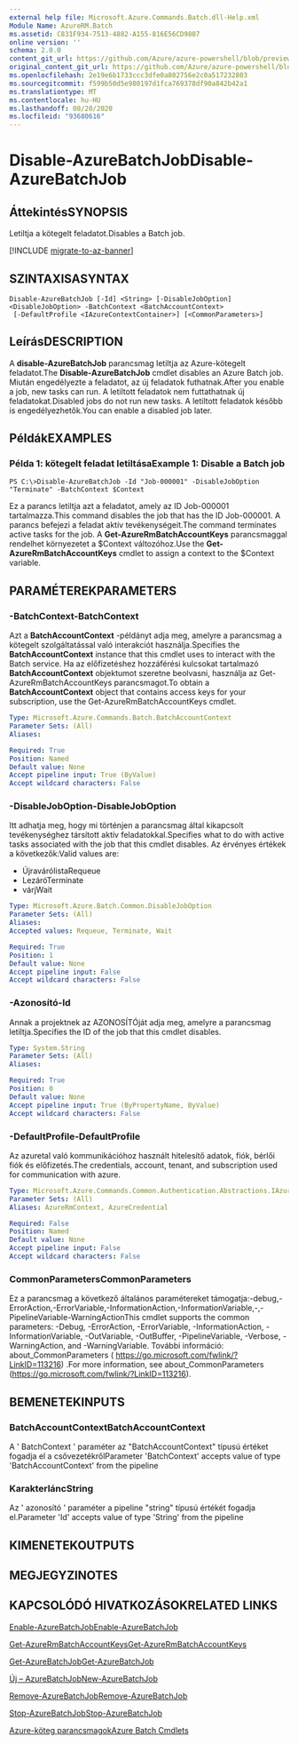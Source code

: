 ```yaml
---
external help file: Microsoft.Azure.Commands.Batch.dll-Help.xml
Module Name: AzureRM.Batch
ms.assetid: C831F934-7513-4882-A155-816E56CD9807
online version: ''
schema: 2.0.0
content_git_url: https://github.com/Azure/azure-powershell/blob/preview/src/ResourceManager/AzureBatch/Commands.Batch/help/Disable-AzureBatchJob.md
original_content_git_url: https://github.com/Azure/azure-powershell/blob/preview/src/ResourceManager/AzureBatch/Commands.Batch/help/Disable-AzureBatchJob.md
ms.openlocfilehash: 2e19e6b1733ccc3dfe0a802756e2c0a517232803
ms.sourcegitcommit: f599b50d5e980197d1fca769378df90a842b42a1
ms.translationtype: MT
ms.contentlocale: hu-HU
ms.lasthandoff: 08/20/2020
ms.locfileid: "93680616"
---
```

# <span data-ttu-id="1ef19-101">Disable-AzureBatchJob</span><span class="sxs-lookup"><span data-stu-id="1ef19-101">Disable-AzureBatchJob</span></span>

## <span data-ttu-id="1ef19-102">Áttekintés</span><span class="sxs-lookup"><span data-stu-id="1ef19-102">SYNOPSIS</span></span>
<span data-ttu-id="1ef19-103">Letiltja a kötegelt feladatot.</span><span class="sxs-lookup"><span data-stu-id="1ef19-103">Disables a Batch job.</span></span>

[!INCLUDE [migrate-to-az-banner](../../includes/migrate-to-az-banner.md)]

## <span data-ttu-id="1ef19-104">SZINTAXISA</span><span class="sxs-lookup"><span data-stu-id="1ef19-104">SYNTAX</span></span>

```
Disable-AzureBatchJob [-Id] <String> [-DisableJobOption] <DisableJobOption> -BatchContext <BatchAccountContext>
 [-DefaultProfile <IAzureContextContainer>] [<CommonParameters>]
```

## <span data-ttu-id="1ef19-105">Leírás</span><span class="sxs-lookup"><span data-stu-id="1ef19-105">DESCRIPTION</span></span>
<span data-ttu-id="1ef19-106">A **disable-AzureBatchJob** parancsmag letiltja az Azure-kötegelt feladatot.</span><span class="sxs-lookup"><span data-stu-id="1ef19-106">The **Disable-AzureBatchJob** cmdlet disables an Azure Batch job.</span></span>
<span data-ttu-id="1ef19-107">Miután engedélyezte a feladatot, az új feladatok futhatnak.</span><span class="sxs-lookup"><span data-stu-id="1ef19-107">After you enable a job, new tasks can run.</span></span>
<span data-ttu-id="1ef19-108">A letiltott feladatok nem futtathatnak új feladatokat.</span><span class="sxs-lookup"><span data-stu-id="1ef19-108">Disabled jobs do not run new tasks.</span></span>
<span data-ttu-id="1ef19-109">A letiltott feladatok később is engedélyezhetők.</span><span class="sxs-lookup"><span data-stu-id="1ef19-109">You can enable a disabled job later.</span></span>

## <span data-ttu-id="1ef19-110">Példák</span><span class="sxs-lookup"><span data-stu-id="1ef19-110">EXAMPLES</span></span>

### <span data-ttu-id="1ef19-111">Példa 1: kötegelt feladat letiltása</span><span class="sxs-lookup"><span data-stu-id="1ef19-111">Example 1: Disable a Batch job</span></span>
```
PS C:\>Disable-AzureBatchJob -Id "Job-000001" -DisableJobOption "Terminate" -BatchContext $Context
```

<span data-ttu-id="1ef19-112">Ez a parancs letiltja azt a feladatot, amely az ID Job-000001 tartalmazza.</span><span class="sxs-lookup"><span data-stu-id="1ef19-112">This command disables the job that has the ID Job-000001.</span></span>
<span data-ttu-id="1ef19-113">A parancs befejezi a feladat aktív tevékenységeit.</span><span class="sxs-lookup"><span data-stu-id="1ef19-113">The command terminates active tasks for the job.</span></span>
<span data-ttu-id="1ef19-114">A **Get-AzureRmBatchAccountKeys** parancsmaggal rendelhet környezetet a $Context változóhoz.</span><span class="sxs-lookup"><span data-stu-id="1ef19-114">Use the **Get-AzureRmBatchAccountKeys** cmdlet to assign a context to the $Context variable.</span></span>

## <span data-ttu-id="1ef19-115">PARAMÉTEREK</span><span class="sxs-lookup"><span data-stu-id="1ef19-115">PARAMETERS</span></span>

### <span data-ttu-id="1ef19-116">-BatchContext</span><span class="sxs-lookup"><span data-stu-id="1ef19-116">-BatchContext</span></span>
<span data-ttu-id="1ef19-117">Azt a **BatchAccountContext** -példányt adja meg, amelyre a parancsmag a kötegelt szolgáltatással való interakciót használja.</span><span class="sxs-lookup"><span data-stu-id="1ef19-117">Specifies the **BatchAccountContext** instance that this cmdlet uses to interact with the Batch service.</span></span>
<span data-ttu-id="1ef19-118">Ha az előfizetéshez hozzáférési kulcsokat tartalmazó **BatchAccountContext** objektumot szeretne beolvasni, használja az Get-AzureRmBatchAccountKeys parancsmagot.</span><span class="sxs-lookup"><span data-stu-id="1ef19-118">To obtain a **BatchAccountContext** object that contains access keys for your subscription, use the Get-AzureRmBatchAccountKeys cmdlet.</span></span>

```yaml
Type: Microsoft.Azure.Commands.Batch.BatchAccountContext
Parameter Sets: (All)
Aliases: 

Required: True
Position: Named
Default value: None
Accept pipeline input: True (ByValue)
Accept wildcard characters: False
```

### <span data-ttu-id="1ef19-119">-DisableJobOption</span><span class="sxs-lookup"><span data-stu-id="1ef19-119">-DisableJobOption</span></span>
<span data-ttu-id="1ef19-120">Itt adhatja meg, hogy mi történjen a parancsmag által kikapcsolt tevékenységhez társított aktív feladatokkal.</span><span class="sxs-lookup"><span data-stu-id="1ef19-120">Specifies what to do with active tasks associated with the job that this cmdlet disables.</span></span>
<span data-ttu-id="1ef19-121">Az érvényes értékek a következők:</span><span class="sxs-lookup"><span data-stu-id="1ef19-121">Valid values are:</span></span> 

- <span data-ttu-id="1ef19-122">Újravárólista</span><span class="sxs-lookup"><span data-stu-id="1ef19-122">Requeue</span></span> 
- <span data-ttu-id="1ef19-123">Lezáró</span><span class="sxs-lookup"><span data-stu-id="1ef19-123">Terminate</span></span> 
- <span data-ttu-id="1ef19-124">várj</span><span class="sxs-lookup"><span data-stu-id="1ef19-124">Wait</span></span>

```yaml
Type: Microsoft.Azure.Batch.Common.DisableJobOption
Parameter Sets: (All)
Aliases: 
Accepted values: Requeue, Terminate, Wait

Required: True
Position: 1
Default value: None
Accept pipeline input: False
Accept wildcard characters: False
```

### <span data-ttu-id="1ef19-125">-Azonosító</span><span class="sxs-lookup"><span data-stu-id="1ef19-125">-Id</span></span>
<span data-ttu-id="1ef19-126">Annak a projektnek az AZONOSÍTÓját adja meg, amelyre a parancsmag letiltja.</span><span class="sxs-lookup"><span data-stu-id="1ef19-126">Specifies the ID of the job that this cmdlet disables.</span></span>

```yaml
Type: System.String
Parameter Sets: (All)
Aliases: 

Required: True
Position: 0
Default value: None
Accept pipeline input: True (ByPropertyName, ByValue)
Accept wildcard characters: False
```

### <span data-ttu-id="1ef19-127">-DefaultProfile</span><span class="sxs-lookup"><span data-stu-id="1ef19-127">-DefaultProfile</span></span>
<span data-ttu-id="1ef19-128">Az azuretal való kommunikációhoz használt hitelesítő adatok, fiók, bérlői fiók és előfizetés.</span><span class="sxs-lookup"><span data-stu-id="1ef19-128">The credentials, account, tenant, and subscription used for communication with azure.</span></span>

```yaml
Type: Microsoft.Azure.Commands.Common.Authentication.Abstractions.IAzureContextContainer
Parameter Sets: (All)
Aliases: AzureRmContext, AzureCredential

Required: False
Position: Named
Default value: None
Accept pipeline input: False
Accept wildcard characters: False
```

### <span data-ttu-id="1ef19-129">CommonParameters</span><span class="sxs-lookup"><span data-stu-id="1ef19-129">CommonParameters</span></span>
<span data-ttu-id="1ef19-130">Ez a parancsmag a következő általános paramétereket támogatja:-debug,-ErrorAction,-ErrorVariable,-InformationAction,-InformationVariable,-,-PipelineVariable-WarningAction</span><span class="sxs-lookup"><span data-stu-id="1ef19-130">This cmdlet supports the common parameters: -Debug, -ErrorAction, -ErrorVariable, -InformationAction, -InformationVariable, -OutVariable, -OutBuffer, -PipelineVariable, -Verbose, -WarningAction, and -WarningVariable.</span></span> <span data-ttu-id="1ef19-131">További információ: about_CommonParameters ( https://go.microsoft.com/fwlink/?LinkID=113216) .</span><span class="sxs-lookup"><span data-stu-id="1ef19-131">For more information, see about_CommonParameters (https://go.microsoft.com/fwlink/?LinkID=113216).</span></span>

## <span data-ttu-id="1ef19-132">BEMENETEK</span><span class="sxs-lookup"><span data-stu-id="1ef19-132">INPUTS</span></span>

### <span data-ttu-id="1ef19-133">BatchAccountContext</span><span class="sxs-lookup"><span data-stu-id="1ef19-133">BatchAccountContext</span></span>
<span data-ttu-id="1ef19-134">A ' BatchContext ' paraméter az "BatchAccountContext" típusú értéket fogadja el a csővezetékről</span><span class="sxs-lookup"><span data-stu-id="1ef19-134">Parameter 'BatchContext' accepts value of type 'BatchAccountContext' from the pipeline</span></span>

### <span data-ttu-id="1ef19-135">Karakterlánc</span><span class="sxs-lookup"><span data-stu-id="1ef19-135">String</span></span>
<span data-ttu-id="1ef19-136">Az ' azonosító ' paraméter a pipeline "string" típusú értékét fogadja el.</span><span class="sxs-lookup"><span data-stu-id="1ef19-136">Parameter 'Id' accepts value of type 'String' from the pipeline</span></span>

## <span data-ttu-id="1ef19-137">KIMENETEK</span><span class="sxs-lookup"><span data-stu-id="1ef19-137">OUTPUTS</span></span>

## <span data-ttu-id="1ef19-138">MEGJEGYZI</span><span class="sxs-lookup"><span data-stu-id="1ef19-138">NOTES</span></span>

## <span data-ttu-id="1ef19-139">KAPCSOLÓDÓ HIVATKOZÁSOK</span><span class="sxs-lookup"><span data-stu-id="1ef19-139">RELATED LINKS</span></span>

[<span data-ttu-id="1ef19-140">Enable-AzureBatchJob</span><span class="sxs-lookup"><span data-stu-id="1ef19-140">Enable-AzureBatchJob</span></span>](./Enable-AzureBatchJob.md)

[<span data-ttu-id="1ef19-141">Get-AzureRmBatchAccountKeys</span><span class="sxs-lookup"><span data-stu-id="1ef19-141">Get-AzureRmBatchAccountKeys</span></span>](./Get-AzureRmBatchAccountKeys.md)

[<span data-ttu-id="1ef19-142">Get-AzureBatchJob</span><span class="sxs-lookup"><span data-stu-id="1ef19-142">Get-AzureBatchJob</span></span>](./Get-AzureBatchJob.md)

[<span data-ttu-id="1ef19-143">Új – AzureBatchJob</span><span class="sxs-lookup"><span data-stu-id="1ef19-143">New-AzureBatchJob</span></span>](./New-AzureBatchJob.md)

[<span data-ttu-id="1ef19-144">Remove-AzureBatchJob</span><span class="sxs-lookup"><span data-stu-id="1ef19-144">Remove-AzureBatchJob</span></span>](./Remove-AzureBatchJob.md)

[<span data-ttu-id="1ef19-145">Stop-AzureBatchJob</span><span class="sxs-lookup"><span data-stu-id="1ef19-145">Stop-AzureBatchJob</span></span>](./Stop-AzureBatchJob.md)

[<span data-ttu-id="1ef19-146">Azure-köteg parancsmagok</span><span class="sxs-lookup"><span data-stu-id="1ef19-146">Azure Batch Cmdlets</span></span>](./AzureRM.Batch.md)


